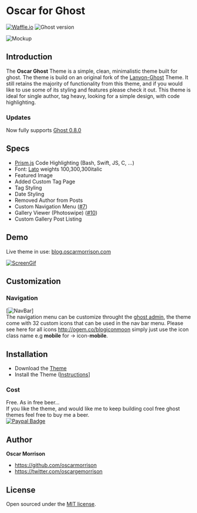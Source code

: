 # Oscar for Ghost
[![Waffle.io](https://img.shields.io/waffle/label/oscarmorrison/oscar-ghost/in%20progress.svg?maxAge=2592000?style=flat-square)](https://waffle.io/oscarmorrison/oscar-ghost) ![Ghost version](https://img.shields.io/badge/ghost-v0.8.0-blue.svg)

![Mockup](https://blogoscarmorrison.s3.amazonaws.com/2016/May/BlogThemeMockup_2-1463324076383.jpg)

## Introduction
The **Oscar Ghost** Theme is a simple, clean, minimalistic theme built for ghost. The theme is build on an original 
fork of the [Lanyon-Ghost](https://github.com/PxlBuzzard/lanyon-ghost) Theme. It still retains the majority of functionality from this theme, and if you would like to use some of its styling and features please check it out. 
This theme is ideal for single author, tag heavy, looking for a simple design, with code highlighting. 

### Updates
Now fully supports [Ghost 0.8.0](https://dev.ghost.org/ghost-0-8-0/)

## Specs
- [Prism.js](http://prismjs.com) Code Highlighting (Bash, Swift, JS, C, ...)
- Font: [Lato](https://www.google.com/fonts/specimen/Lato) weights 100,300,300italic
- Featured Image
- Added Custom Tag Page
- Tag Styling
- Date Styling
- Removed Author from Posts
- Custom Navigation Menu ([#7](https://github.com/oscarmorrison/oscar-ghost/issues/7))
- Gallery Viewer (Photoswipe) ([#10](https://github.com/oscarmorrison/oscar-ghost/issues/10))
- Custom Gallery Post Listing


## Demo
Live theme in use:
[blog.oscarmorrison.com](http://blog.oscarmorrison.com)

[![ScreenGif](https://raw.githubusercontent.com/oscarmorrison/oscar-ghost/master/ScreenDemo.gif)](http://blog.oscarmorrison.com)

## Customization
### Navigation
[![NavBar](https://raw.githubusercontent.com/oscarmorrison/oscar-ghost/master/navigationBar.png)]  
The navigation menu can be customize throught the [ghost admin](https://blog.ghost.org/navigation/), 
the theme come with 32 custom icons that can be used in the nav bar menu.
Please see here for all icons http://ogem.co/blogiconmoon
simply just use the icon class name e.g **mobile** for -> icon-**mobile**.


## Installation

- Download the [Theme](https://github.com/oscarmorrison/oscar-ghost/archive/master.zip)
- Install the Theme ([Instructions](http://support.ghost.org/switch-themes/)]

### Cost
Free. As in free beer...   
If you like the theme, and would like me to keep building cool free ghost themes feel free to 
buy me a beer.  
[![Paypal Badge](http://blogoscarmorrison.s3.amazonaws.com/2016/May/PaypalBadgeSmall.png)](http://paypal.me/oscarmorrison)

## Author

**Oscar Morrison**
- <https://github.com/oscarmorrison>
- <https://twitter.com/oscargemorrison>

## License

Open sourced under the [MIT license](LICENSE.md).
